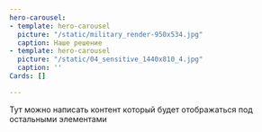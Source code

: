 ```yaml
---
hero-carousel:
- template: hero-carousel
  picture: "/static/military_render-950x534.jpg"
  caption: Наше решение
- template: hero-carousel
  picture: "/static/04_sensitive_1440x810_4.jpg"
  caption: ''
Cards: []

---
```

Тут можно написать контент который будет отображаться под остальными элементами